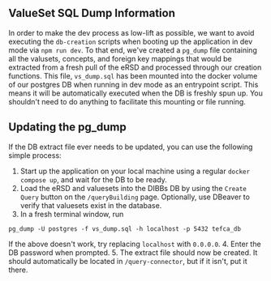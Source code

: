 ## ValueSet SQL Dump Information

In order to make the dev process as low-lift as possible, we want to avoid executing the `db-creation` scripts when booting up the application in dev mode via `npm run dev`. To that end, we've created a `pg_dump` file containing all the valusets, concepts, and foreign key mappings that would be extracted from a fresh pull of the eRSD and processed through our creation functions. This file, `vs_dump.sql` has been mounted into the docker volume of our postgres DB when running in dev mode as an entrypoint script. This means it will be automatically executed when the DB is freshly spun up. You shouldn't need to do anything to facilitate this mounting or file running.

## Updating the pg_dump

If the DB extract file ever needs to be updated, you can use the following simple process:

1. Start up the application on your local machine using a regular `docker compose up`, and wait for the DB to be ready.
2. Load the eRSD and valuesets into the DIBBs DB by using the `Create Query` button on the `/queryBuilding` page. Optionally, use DBeaver to verify that valuesets exist in the database.
3. In a fresh terminal window, run

```
pg_dump -U postgres -f vs_dump.sql -h localhost -p 5432 tefca_db
```

If the above doesn't work, try replacing `localhost` with `0.0.0.0`.
4. Enter the DB password when prompted.
5. The extract file should now be created. It should automatically be located in `/query-connector`, but if it isn't, put it there.